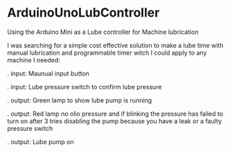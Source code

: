 # ArduinoUnoLubController
Using the Arduino Mini as a Lube controller for Machine lubrication

I was searching for a simple cost effective solution  to make a lube time with manual lubrication and programmable timer witch I could apply to any machine I needed:

. input:    Maunual input button

. input:    Lube pressure switch to confirm lube pressure

. output:  Green lamp to show lube pump is running

. output:  Red lamp  no olio pressure and if blinking the pressure has failed to turn on after 3 tries disabling the pump because you have a leak or a faulty pressure switch

. output:  Lube pump on
